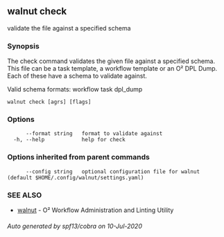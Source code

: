 ## walnut check

validate the file against a specified schema

### Synopsis

The check command validates the given file against a specified schema. This file can be a task template, 
a workflow template or an O² DPL Dump. Each of these have a schema to validate against.

Valid schema formats:
  workflow  task  dpl_dump

```
walnut check [agrs] [flags]
```

### Options

```
      --format string   format to validate against
  -h, --help            help for check
```

### Options inherited from parent commands

```
      --config string   optional configuration file for walnut (default $HOME/.config/walnut/settings.yaml)
```

### SEE ALSO

* [walnut](walnut.md)	 - O² Workflow Administration and Linting Utility

###### Auto generated by spf13/cobra on 10-Jul-2020
